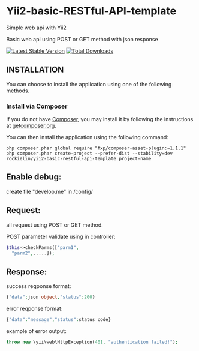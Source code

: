 # Yii2-basic-RESTful-API-template
Simple web api with Yii2

Basic web api using POST or GET method with json response

[![Latest Stable Version](https://poser.pugx.org/rockielin/yii2-basic-restful-api-template/v/stable.png)](https://packagist.org/packages/rockielin/yii2-basic-restful-api-template)
[![Total Downloads](https://poser.pugx.org/rockielin/yii2-basic-restful-api-template/downloads.png)](https://packagist.org/packages/rockielin/yii2-basic-restful-api-template)

INSTALLATION
------------

You can choose to install the application using one of the following methods.

### Install via Composer

If you do not have [Composer](http://getcomposer.org/), you may install it by following the instructions
at [getcomposer.org](http://getcomposer.org/doc/00-intro.md#installation-nix).

You can then install the application using the following command:

~~~
php composer.phar global require "fxp/composer-asset-plugin:~1.1.1"
php composer.phar create-project --prefer-dist --stability=dev rockielin/yii2-basic-restful-api-template project-name
~~~

Enable debug:
-------------
create file "develop.me" in /config/

Request:
--------
all request using POST or GET method.

POST parameter validate using in controller:
```php
$this->checkParms(["parm1",
  "parm2",.....]);
```

Response:
--------
success reqponse format:
```php
{"data":json object,"status":200}
```
error reqponse format:
```php
{"data":"message","status":status code}
```
example of error output:
```php
throw new \yii\web\HttpException(401, "authentication failed!");
```

